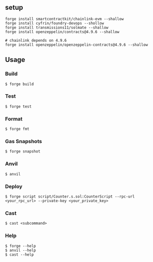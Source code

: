 ## setup

```
forge install smartcontractkit/chainlink-evm --shallow
forge install cyfrin/foundry-devops --shollow
forge install transmissions11/solmate --shallow
forge install openzeppelin/contracts@4.9.6 --shallow

# chainlink depends on 4.9.6
forge install openzeppelin/openzeppelin-contracts@4.9.6 --shallow
```

## Usage

### Build

```shell
$ forge build
```

### Test

```shell
$ forge test
```

### Format

```shell
$ forge fmt
```

### Gas Snapshots

```shell
$ forge snapshot
```

### Anvil

```shell
$ anvil
```

### Deploy

```shell
$ forge script script/Counter.s.sol:CounterScript --rpc-url <your_rpc_url> --private-key <your_private_key>
```

### Cast

```shell
$ cast <subcommand>
```

### Help

```shell
$ forge --help
$ anvil --help
$ cast --help
```
